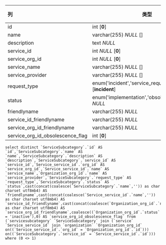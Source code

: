 | 列                               | 类型                                                     | 注释 |
| :------------------------------- | -------------------------------------------------------- | ---- |
| id                               | int [**0**]                                              |      |
| name                             | varchar(255) *NULL* []                                   |      |
| description                      | text *NULL*                                              |      |
| service_id                       | int *NULL* [**0**]                                       |      |
| service_org_id                   | int *NULL* [**0**]                                       |      |
| service_name                     | varchar(255) *NULL* []                                   |      |
| service_provider                 | varchar(255) *NULL* []                                   |      |
| request_type                     | enum('incident','service_request') *NULL* [**incident**] |      |
| status                           | enum('implementation','obsolete','production') *NULL*    |      |
| friendlyname                     | varchar(255) *NULL*                                      |      |
| service_id_friendlyname          | varchar(255) *NULL*                                      |      |
| service_org_id_friendlyname      | varchar(255) *NULL*                                      |      |
| service_org_id_obsolescence_flag | int [**0**]                                              |      |

```
select distinct `ServiceSubcategory`.`id` AS `id`,`ServiceSubcategory`.`name` AS `name`,`ServiceSubcategory`.`description` AS `description`,`ServiceSubcategory`.`service_id` AS `service_id`,`Service_service_id`.`org_id` AS `service_org_id`,`Service_service_id`.`name` AS `service_name`,`Organization_org_id`.`name` AS `service_provider`,`ServiceSubcategory`.`request_type` AS `request_type`,`ServiceSubcategory`.`status` AS `status`,cast(concat(coalesce(`ServiceSubcategory`.`name`,'')) as char charset utf8mb4) AS `friendlyname`,cast(concat(coalesce(`Service_service_id`.`name`,'')) as char charset utf8mb4) AS `service_id_friendlyname`,cast(concat(coalesce(`Organization_org_id`.`name`,'')) as char charset utf8mb4) AS `service_org_id_friendlyname`,coalesce((`Organization_org_id`.`status` = 'inactive'),0) AS `service_org_id_obsolescence_flag` from (`servicesubcategory` `ServiceSubcategory` join (`service` `Service_service_id` join `organization` `Organization_org_id` on((`Service_service_id`.`org_id` = `Organization_org_id`.`id`))) on((`ServiceSubcategory`.`service_id` = `Service_service_id`.`id`))) where (0 <> 1)
```

